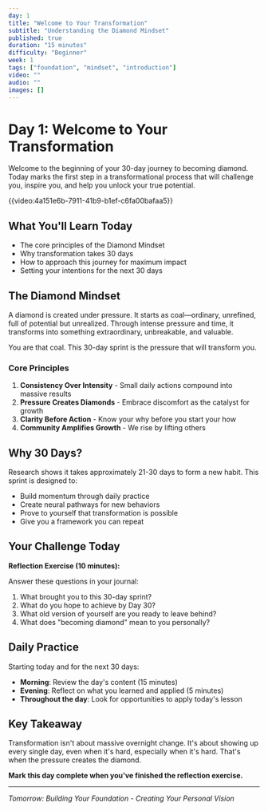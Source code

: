 ```yaml
---
day: 1
title: "Welcome to Your Transformation"
subtitle: "Understanding the Diamond Mindset"
published: true
duration: "15 minutes"
difficulty: "Beginner"
week: 1
tags: ["foundation", "mindset", "introduction"]
video: ""
audio: ""
images: []
---
```


# Day 1: Welcome to Your Transformation

Welcome to the beginning of your 30-day journey to becoming diamond. Today marks the first step in a transformational process that will challenge you, inspire you, and help you unlock your true potential.

{{video:4a151e6b-7911-41b9-b1ef-c6fa00bafaa5}}

## What You'll Learn Today

- The core principles of the Diamond Mindset
- Why transformation takes 30 days
- How to approach this journey for maximum impact
- Setting your intentions for the next 30 days

## The Diamond Mindset

A diamond is created under pressure. It starts as coal—ordinary, unrefined, full of potential but unrealized. Through intense pressure and time, it transforms into something extraordinary, unbreakable, and valuable.

You are that coal. This 30-day sprint is the pressure that will transform you.

### Core Principles

1. **Consistency Over Intensity** - Small daily actions compound into massive results
2. **Pressure Creates Diamonds** - Embrace discomfort as the catalyst for growth
3. **Clarity Before Action** - Know your why before you start your how
4. **Community Amplifies Growth** - We rise by lifting others

## Why 30 Days?

Research shows it takes approximately 21-30 days to form a new habit. This sprint is designed to:

- Build momentum through daily practice
- Create neural pathways for new behaviors
- Prove to yourself that transformation is possible
- Give you a framework you can repeat

## Your Challenge Today

**Reflection Exercise (10 minutes):**

Answer these questions in your journal:

1. What brought you to this 30-day sprint?
2. What do you hope to achieve by Day 30?
3. What old version of yourself are you ready to leave behind?
4. What does "becoming diamond" mean to you personally?

## Daily Practice

Starting today and for the next 30 days:

- **Morning**: Review the day's content (15 minutes)
- **Evening**: Reflect on what you learned and applied (5 minutes)
- **Throughout the day**: Look for opportunities to apply today's lesson

## Key Takeaway

Transformation isn't about massive overnight change. It's about showing up every single day, even when it's hard, especially when it's hard. That's when the pressure creates the diamond.

**Mark this day complete when you've finished the reflection exercise.**

---

*Tomorrow: Building Your Foundation - Creating Your Personal Vision*
